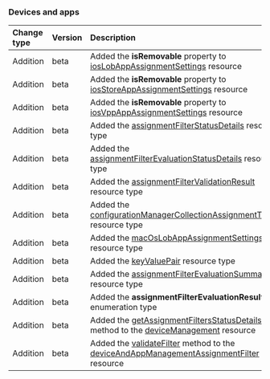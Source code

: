 ### Devices and apps

| **Change type** | **Version** | **Description** |
|:---|:---|:---|
|Addition|beta|Added the **isRemovable** property to [iosLobAppAssignmentSettings](https://docs.microsoft.com/en-us/graph/api/resources/intune-iosLobAppAssignmentSettings?view=graph-rest-beta) resource|
|Addition|beta|Added the **isRemovable** property to [iosStoreAppAssignmentSettings](https://docs.microsoft.com/en-us/graph/api/resources/intune-iosStoreAppAssignmentSettings?view=graph-rest-beta) resource|
|Addition|beta|Added the **isRemovable** property to [iosVppAppAssignmentSettings](https://docs.microsoft.com/en-us/graph/api/resources/intune-iosVppAppAssignmentSettings?view=graph-rest-beta) resource|
|Addition|beta|Added the [assignmentFilterStatusDetails](https://docs.microsoft.com/en-us/graph/api/resources/intune-assignmentFilterStatusDetails?view=graph-rest-beta) resource type|
|Addition|beta|Added the [assignmentFilterEvaluationStatusDetails](https://docs.microsoft.com/en-us/graph/api/resources/intune-assignmentFilterEvaluationStatusDetails?view=graph-rest-beta) resource type|
|Addition|beta|Added the [assignmentFilterValidationResult](https://docs.microsoft.com/en-us/graph/api/resources/intune-assignmentFilterValidationResult?view=graph-rest-beta) resource type|
|Addition|beta|Added the [configurationManagerCollectionAssignmentTarget](https://docs.microsoft.com/en-us/graph/api/resources/intune-configurationManagerCollectionAssignmentTarget?view=graph-rest-beta) resource type|
|Addition|beta|Added the [macOsLobAppAssignmentSettings](https://docs.microsoft.com/en-us/graph/api/resources/intune-macOsLobAppAssignmentSettings?view=graph-rest-beta) resource type|
|Addition|beta|Added the [keyValuePair](https://docs.microsoft.com/en-us/graph/api/resources/intune-keyValuePair?view=graph-rest-beta) resource type|
|Addition|beta|Added the [assignmentFilterEvaluationSummary](https://docs.microsoft.com/en-us/graph/api/resources/intune-assignmentFilterEvaluationSummary?view=graph-rest-beta) resource type|
|Addition|beta|Added the **assignmentFilterEvaluationResult** enumeration type|
|Addition|beta|Added the [getAssignmentFiltersStatusDetails](https://docs.microsoft.com/en-us/graph/api/intune-deviceManagement-getAssignmentFiltersStatusDetails?view=graph-rest-beta) method to the [deviceManagement](https://docs.microsoft.com/en-us/graph/api/resources/intune-deviceManagement?view=graph-rest-beta) resource|
|Addition|beta|Added the [validateFilter](https://docs.microsoft.com/en-us/graph/api/intune-deviceAndAppManagementAssignmentFilter-validateFilter?view=graph-rest-beta) method to the [deviceAndAppManagementAssignmentFilter](https://docs.microsoft.com/en-us/graph/api/resources/intune-deviceAndAppManagementAssignmentFilter?view=graph-rest-beta) resource|
